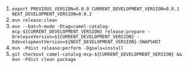 
1. `export PREVIOUS_VERSION=0.0.0 CURRENT_DEVELOPMENT_VERSION=0.0.1 NEXT_DEVELOPMENT_VERSION=0.0.2`
2. `mvn release:clean`
3. `mvn --batch-mode -Dtag=camel-catalog-mcp-${CURRENT_DEVELOPMENT_VERSION} release:prepare -DreleaseVersion=${CURRENT_DEVELOPMENT_VERSION} -DdevelopmentVersion=${NEXT_DEVELOPMENT_VERSION}-SNAPSHOT`
4. `mvn -Pdist release:perform -Dgoals=install`
5. `git checkout camel-catalog-mcp-${CURRENT_DEVELOPMENT_VERSION} && mvn -Pdist clean package`